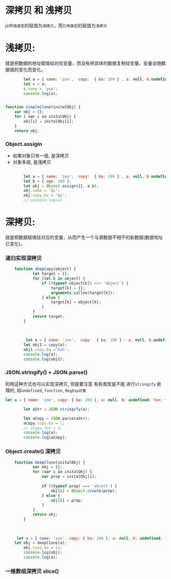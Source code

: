 # 深拷贝 和 浅拷贝
  js中`值类型`的赋值为`深拷贝`，而`引用类型`的赋值为`浅拷贝`

# 浅拷贝:

就是把数据的地址赋值给对应变量，而没有把具体的数据复制给变量，变量会随数据值的变化而变化。

```js
		let a = { name: 'zon',  copy:  { ba: 200 } , a: null, b:undefined};
        let c = a;
        c.name = 'you';
        console.log(a);
```

```js

function simpleClone(initalObj) {
    var obj = {};
    for ( var i in initalObj) {
        obj[i] = initalObj[i];
    }
    return obj;


```

### Object.assigin
- 如果对象只有一层, 是深拷贝
- 对象多层, 是浅拷贝
```js
		
        let a = { name: 'zon',  copy:  { ba: 200 } , a: null, b:undefined};
        let b = { age: 100 };
        let obj = Object.assign({}, a,b);
        obj.name = 'qi';
        obj.copy.ba = 'qi';
        // console.log(a)
```

# 深拷贝:

就是把数据赋值给对应的变量，从而产生一个与源数据不相干的新数据(数据地址已变化)。

### 递归实现深拷贝
```js
	function deepCopy(object) {
            let target = {};
            for (let k in object) {
                if ((typeof object[k]) === 'object') {
                    target[k] = {};
                    arguments.callee(target[k]);
                } else {
                    target[k] = object[k];
                }
            }
            return target;
        }
		
		
		
         let a = { name: 'zon',  copy:  { ba: 200 } , a: null, b:undefined};
        let obj1 = copy(a);
        obj1.copy.ba ='hah';
        console.log(a);
        console.log(obj1);

```

###  JSON.stringify()  + JSON.parse()
 利用这种方式也可以实现深拷贝,  但是要注意 有些类型是不能 进行`stringify` 处理的, 如`undefined`, `function`, `RegExp对象`
```js
let a = { name: 'zon', copy: { ba: 200 }, a: null, b: undefined, fun: function(){alert(11)}};

        let aStr = JSON.stringify(a);

        let aCopy = JSON.parse(aStr);
        aCopy.copy.ba = 1;
        // aCopy.fun = 1;
        console.log(a);
        console.log(aCopy);
```

### Object.create()  深拷贝

```js
	function deepClone(initalObj) {
            var obj = {};
            for (var i in initalObj) {
                var prop = initalObj[i];
                
                if ((typeof prop) === 'object') {
                    obj[i] = Object.create(prop);
                } else {
                    obj[i] = prop;
                }
            }
            return obj;
        }
		
		
		
	 let a = { name: 'zon', copy: { ba: 200 }, a: null, b: undefined, fun: function () { alert(11) }, exp: /\d+/ };
	let obj = deepClone(a);
        obj.copy.ba = 11;
        console.log(obj);
        console.log(a);

```

### 一维数组深拷贝  slice()